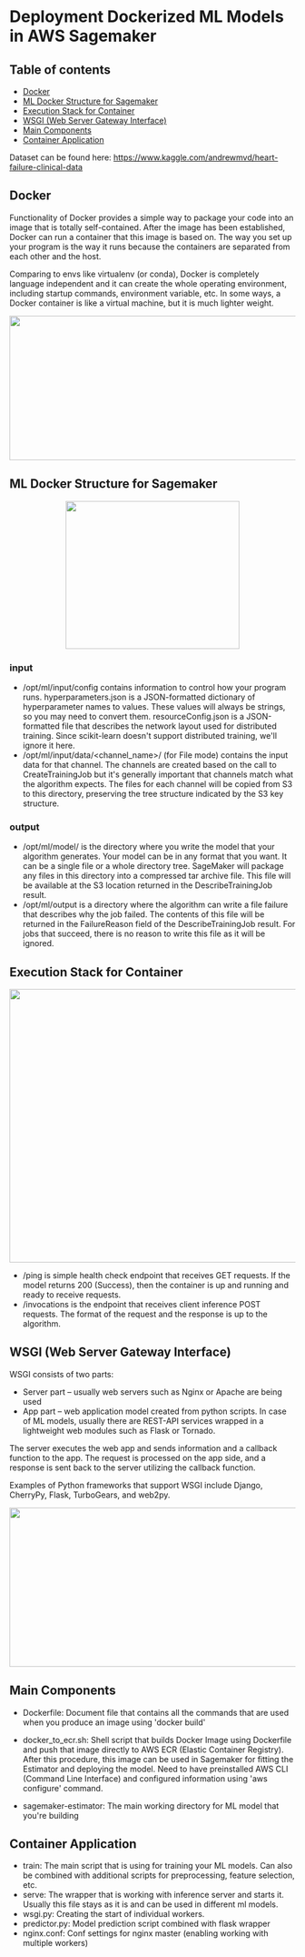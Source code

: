 # Deployment Dockerized ML Models in AWS Sagemaker


## Table of contents

* [Docker](#Docker)
* [ML Docker Structure for Sagemaker](#ML-Docker-Structure-for-Sagemaker)
* [Execution Stack for Container](#Execution-Stack-for-Container)
* [WSGI (Web Server Gateway Interface)](#WSGI (Web-Server-Gateway-Interface))
* [Main Components](#Main-Components)
* [Container Application](#Container-Application)

Dataset can be found here: https://www.kaggle.com/andrewmvd/heart-failure-clinical-data

## Docker

Functionality of Docker provides a simple way to package your code into an image that is totally self-contained. After the image has been established, Docker can run a container that this image is based on. The way you set up your program is the way it runs because the containers are separated from each other and the host.

Comparing to envs like virtualenv (or conda), Docker is completely language independent and it can create the whole operating environment, including startup commands, environment variable, etc. In some ways, a Docker container is like a virtual machine, but it is much lighter weight. 


<p align="center">
  <img width="512" height="254" src=./imgs/docker.png>
</p>


## ML Docker Structure for Sagemaker

<p align="center">
  <img width="306" height="260" src=./imgs/structure.png>
</p>


### input
* /opt/ml/input/config contains information to control how your program runs. hyperparameters.json is a JSON-formatted dictionary of hyperparameter names to values. These values will always be strings, so you may need to convert them. resourceConfig.json is a JSON-formatted file that describes the network layout used for distributed training. Since scikit-learn doesn't support distributed training, we'll ignore it here.
* /opt/ml/input/data/<channel_name>/ (for File mode) contains the input data for that channel. The channels are created based on the call to CreateTrainingJob but it's generally important that channels match what the algorithm expects. The files for each channel will be copied from S3 to this directory, preserving the tree structure indicated by the S3 key structure.

### output
* /opt/ml/model/ is the directory where you write the model that your algorithm generates. Your model can be in any format that you want. It can be a single file or a whole directory tree. SageMaker will package any files in this directory into a compressed tar archive file. This file will be available at the S3 location returned in the DescribeTrainingJob result.
* /opt/ml/output is a directory where the algorithm can write a file failure that describes why the job failed. The contents of this file will be returned in the FailureReason field of the DescribeTrainingJob result. For jobs that succeed, there is no reason to write this file as it will be ignored.

## Execution Stack for Container

<p align="center">
  <img width="1222" height="481" src=./imgs/wsgi.png>
</p>

* /ping is simple health сheck endpoint that receives GET requests. If the model returns 200 (Success), then the container is up and running and ready to receive requests.
* /invocations is the endpoint that receives client inference POST requests. The format of the request and the response is up to the algorithm. 


## WSGI (Web Server Gateway Interface)

WSGI consists of two parts:

* Server part – usually web servers such as Nginx or Apache are being used
* App part – web application model created from python scripts. In case of ML models, usually there are REST-API services wrapped in a lightweight web modules such as Flask or Tornado.

The server executes the web app and sends information and a callback function to the app. The request is processed on the app side, and a response is sent back to the server utilizing the callback function.

Examples of Python frameworks that support WSGI include Django, CherryPy, Flask, TurboGears, and web2py.

<p align="center">
  <img width="1444" height="280" src=./imgs/server-app.png>
</p>

## Main Components

* Dockerfile: Document file that contains all the commands that are used when you produce an image using 'docker build'

* docker_to_ecr.sh: Shell script that builds Docker Image using Dockerfile and push that image directly to AWS ECR (Elastic Container Registry). After this procedure, this image can be used in Sagemaker for fitting the Estimator and deploying the model. Need to have preinstalled AWS CLI (Command Line Interface) and configured information using 'aws configure' command.

* sagemaker-estimator: The main working directory for ML model that you're building

## Container Application

* train: The main script that is using for training your ML models. Can also be combined with additional scripts for preprocessing, feature selection, etc.
* serve: The wrapper that is working with inference server and starts it. Usually this file stays as it is and can be used in different ml models.
* wsgi.py: Creating the start of individual workers.
* predictor.py: Model prediction script combined with flask wrapper 
* nginx.conf: Conf settings for nginx master (enabling working with multiple workers)

